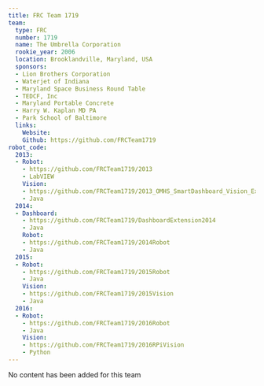 ```yaml
---
title: FRC Team 1719
team:
  type: FRC
  number: 1719
  name: The Umbrella Corporation
  rookie_year: 2006
  location: Brooklandville, Maryland, USA
  sponsors:
  - Lion Brothers Corporation
  - Waterjet of Indiana
  - Maryland Space Business Round Table
  - TEDCF, Inc
  - Maryland Portable Concrete
  - Harry W. Kaplan MD PA
  - Park School of Baltimore
  links:
    Website: 
    Github: https://github.com/FRCTeam1719
robot_code:
  2013:
  - Robot:
    - https://github.com/FRCTeam1719/2013
    - LabVIEW
    Vision:
    - https://github.com/FRCTeam1719/2013_OMHS_SmartDashboard_Vision_Extension
    - Java
  2014:
  - Dashboard:
    - https://github.com/FRCTeam1719/DashboardExtension2014
    - Java
    Robot:
    - https://github.com/FRCTeam1719/2014Robot
    - Java
  2015:
  - Robot:
    - https://github.com/FRCTeam1719/2015Robot
    - Java
    Vision:
    - https://github.com/FRCTeam1719/2015Vision
    - Java
  2016:
  - Robot:
    - https://github.com/FRCTeam1719/2016Robot
    - Java
    Vision:
    - https://github.com/FRCTeam1719/2016RPiVision
    - Python
---
```


No content has been added for this team